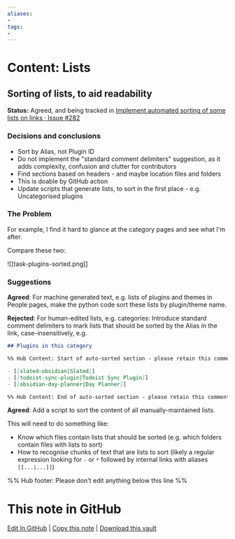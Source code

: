 ```yaml
---
aliases:
- 
tags:
- 
---
```


# Content: Lists

## Sorting of lists, to aid readability

**Status:** Agreed, and being tracked in [Implement automated sorting of some lists on links · Issue #282](https://github.com/obsidian-community/obsidian-hub/issues/282)

### Decisions and conclusions

- Sort by Alias, not Plugin ID
- Do not implement the "standard comment delimiters" suggestion, as it adds complexity, confusion and clutter for contributors
- Find sections based on headers - and maybe location files and folders
- This is doable by GitHub action
- Update scripts that generate lists, to sort in the first place - e.g. Uncategorised plugins

### The Problem

For example, I find it hard to glance at the category pages and see what I'm after.

Compare these two:

![[task-plugins-sorted.png]]

### Suggestions

**Agreed**: For machine generated text, e.g. lists of plugins and themes in People pages, make the python code sort these lists by plugin/theme name.

**Rejected**: For human-edited lists, e.g. categories: Introduce standard comment delimiters to mark lists that should be sorted by the Alias in the link, case-insensitively, e.g. 

```markdown
## Plugins in this category

%% Hub Content: Start of auto-sorted section - please retain this comment  %%

- [[slated-obsidian|Slated]]
- [[todoist-sync-plugin|Todoist Sync Plugin]]
- [[obsidian-day-planner|Day Planner]]

%% Hub Content: End of auto-sorted section - please retain this comment  %%
```

**Agreed**: Add a script to sort the content of all manually-maintained lists.

This will need to do something like:

- Know which files contain lists that should be sorted (e.g. which folders contain files with lists to sort)
- How to recognise chunks of text that are lists to sort (likely a regular expression looking for `-` or `*` followed by internal links with aliases `[[...|...]]`)


%% Hub footer: Please don't edit anything below this line %%

# This note in GitHub

<span class="git-footer">[Edit In GitHub](https://github.dev/obsidian-community/obsidian-hub/blob/main/00%20-%20Contribute%20to%20the%20Obsidian%20Hub/03%20Contributor%20Notes/03.02%20Design%20Decisions/Content%20Lists.md "git-hub-edit-note") | [Copy this note](https://raw.githubusercontent.com/obsidian-community/obsidian-hub/main/00%20-%20Contribute%20to%20the%20Obsidian%20Hub/03%20Contributor%20Notes/03.02%20Design%20Decisions/Content%20Lists.md "git-hub-copy-note") | [Download this vault](https://github.com/obsidian-community/obsidian-hub/archive/refs/heads/main.zip "git-hub-download-vault") </span>
